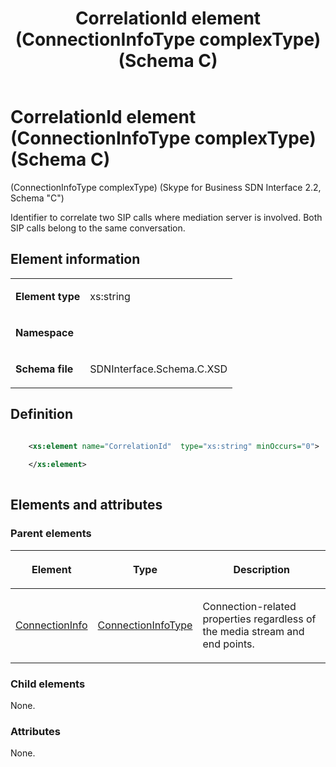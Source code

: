 ﻿---
title: CorrelationId element (ConnectionInfoType complexType) (Schema C)
description: Describes the Schema C iteration of the CorrelationId element (ConnectionInfoType complexType) and provides the element's definition and element information.
TOCTitle: CorrelationId element
ms:assetid: 5726de4b-5551-06e2-c9ce-c87e2cd91ee8
ms:mtpsurl: https://msdn.microsoft.com/library/Mt404732(v=office.16)
ms:contentKeyID: 68250645
ms.date: 08/24/2015
mtps_version: v=office.16
dev_langs:
- xml
---

# CorrelationId element (ConnectionInfoType complexType) (Schema C)

(ConnectionInfoType complexType) (Skype for Business SDN Interface 2.2, Schema "C")

Identifier to correlate two SIP calls where mediation server is involved. Both SIP calls belong to the same conversation.

## Element information

<table>
<colgroup>
<col />
<col />
</colgroup>
<tbody>
<tr class="odd">
<td><p><strong>Element type</strong></p></td>
<td><p>xs:string</p></td>
</tr>
<tr class="even">
<td><p><strong>Namespace</strong></p></td>
<td><p></p></td>
</tr>
<tr class="odd">
<td><p><strong>Schema file</strong></p></td>
<td><p>SDNInterface.Schema.C.XSD</p></td>
</tr>
</tbody>
</table>


## Definition

```xml

    <xs:element name="CorrelationId"  type="xs:string" minOccurs="0">
    
    </xs:element>
  
```

## Elements and attributes

### Parent elements

<table>
<colgroup>
<col />
<col />
<col />
</colgroup>
<thead>
<tr class="header">
<th><p>Element</p></th>
<th><p>Type</p></th>
<th><p>Description</p></th>
</tr>
</thead>
<tbody>
<tr class="odd">
<td><p><a href="connectioninfo-element-messagetype-complextype-skype-for-business-sdn-interface-2-2-schema-c.md">ConnectionInfo</a></p></td>
<td><p><a href="connectioninfotype-complextype-skype-for-business-sdn-interface-2-2-schema-c.md">ConnectionInfoType</a></p></td>
<td><p>Connection-related properties regardless of the media stream and end points.</p></td>
</tr>
</tbody>
</table>


### Child elements

None.

### Attributes

None.


